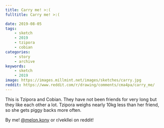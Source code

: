 ```yaml
---
title: Carry me! >:(
fulltitle: Carry me! >:(

date: 2019-08-05
tags:
    - sketch
    - 2019
    - tzipora
    - cobian
categories:
    - story
    - archive
keywords:
    - sketch
    - 2019
image: https://images.millmint.net/images/sketches/carry.jpg
reddit: https://www.reddit.com/r/drawing/comments/cma4pa/carry_me/
---
```


This is Tzipora and Cobian. They have not been friends for very long but they like each other a lot. Tzipora weighs nearly 10kg less than her friend, so she gets piggy backs more often.

By me! [@melon.kony](https://www.instagram.com/melon.kony/) or r/vekllei on reddit!
